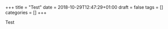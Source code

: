+++
title = "Test"
date = 2018-10-29T12:47:29+01:00
draft = false
tags = []
categories = []
+++

Test